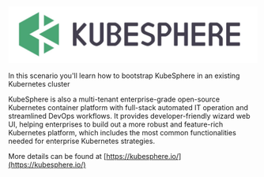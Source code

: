 <img src="assets/images/kubesphere-logo.png" alt="logo" width="600" height="auto"/>

In this scenario you'll learn how to bootstrap  KubeSphere in an existing Kubernetes cluster

KubeSphere is also a multi-tenant enterprise-grade open-source Kubernetes container platform with full-stack automated IT operation and streamlined DevOps workflows. It provides developer-friendly wizard web UI, helping enterprises to build out a more robust and feature-rich Kubernetes platform, which includes the most common functionalities needed for enterprise Kubernetes strategies.

More details can be found at [https://kubesphere.io/](https://kubesphere.io/)
